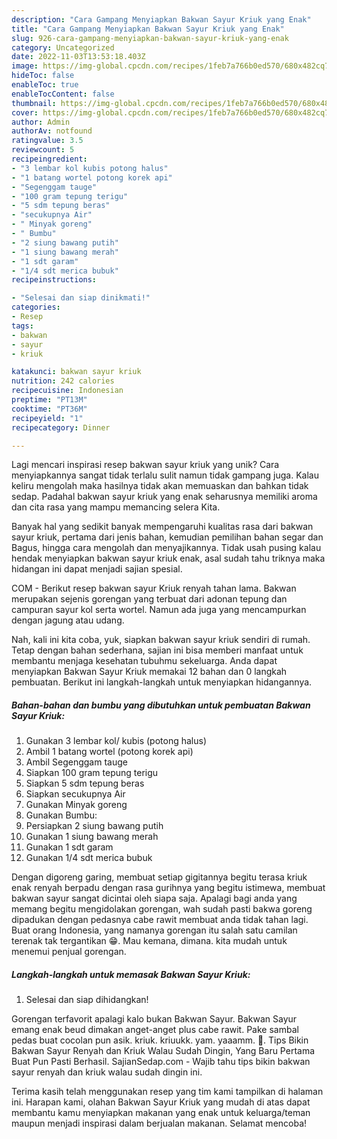 ```yaml
---
description: "Cara Gampang Menyiapkan Bakwan Sayur Kriuk yang Enak"
title: "Cara Gampang Menyiapkan Bakwan Sayur Kriuk yang Enak"
slug: 926-cara-gampang-menyiapkan-bakwan-sayur-kriuk-yang-enak
category: Uncategorized
date: 2022-11-03T13:53:18.403Z
image: https://img-global.cpcdn.com/recipes/1feb7a766b0ed570/680x482cq70/bakwan-sayur-kriuk-foto-resep-utama.jpg
hideToc: false
enableToc: true
enableTocContent: false
thumbnail: https://img-global.cpcdn.com/recipes/1feb7a766b0ed570/680x482cq70/bakwan-sayur-kriuk-foto-resep-utama.jpg
cover: https://img-global.cpcdn.com/recipes/1feb7a766b0ed570/680x482cq70/bakwan-sayur-kriuk-foto-resep-utama.jpg
author: Admin
authorAv: notfound
ratingvalue: 3.5
reviewcount: 5
recipeingredient:
- "3 lembar kol kubis potong halus"
- "1 batang wortel potong korek api"
- "Segenggam tauge"
- "100 gram tepung terigu"
- "5 sdm tepung beras"
- "secukupnya Air"
- " Minyak goreng"
- " Bumbu"
- "2 siung bawang putih"
- "1 siung bawang merah"
- "1 sdt garam"
- "1/4 sdt merica bubuk"
recipeinstructions:

- "Selesai dan siap dinikmati!"
categories:
- Resep
tags:
- bakwan
- sayur
- kriuk

katakunci: bakwan sayur kriuk 
nutrition: 242 calories
recipecuisine: Indonesian
preptime: "PT13M"
cooktime: "PT36M"
recipeyield: "1"
recipecategory: Dinner

---
```





Lagi mencari inspirasi resep bakwan sayur kriuk yang unik? Cara menyiapkannya sangat tidak terlalu sulit namun tidak gampang juga. Kalau keliru mengolah maka hasilnya tidak akan memuaskan dan bahkan tidak sedap. Padahal bakwan sayur kriuk yang enak seharusnya memiliki aroma dan cita rasa yang mampu memancing selera Kita.





Banyak hal yang sedikit banyak mempengaruhi kualitas rasa dari bakwan sayur kriuk, pertama dari jenis bahan, kemudian pemilihan bahan segar dan Bagus, hingga cara mengolah dan menyajikannya. Tidak usah pusing kalau hendak menyiapkan bakwan sayur kriuk enak,      asal sudah tahu triknya maka hidangan ini dapat menjadi sajian spesial.














COM - Berikut resep bakwan sayur Kriuk renyah tahan lama. Bakwan merupakan sejenis gorengan yang terbuat dari adonan tepung dan campuran sayur kol serta wortel. Namun ada juga yang mencampurkan dengan jagung atau udang.






Nah, kali ini kita coba, yuk, siapkan bakwan sayur kriuk sendiri di rumah. Tetap dengan bahan sederhana, sajian ini bisa memberi manfaat untuk membantu menjaga kesehatan tubuhmu sekeluarga. Anda dapat menyiapkan Bakwan Sayur Kriuk memakai 12 bahan dan 0 langkah pembuatan. Berikut ini langkah-langkah untuk menyiapkan hidangannya.

<!--inarticleads1-->

##### Bahan-bahan dan bumbu yang dibutuhkan untuk pembuatan Bakwan Sayur Kriuk:

1. Gunakan 3 lembar kol/ kubis (potong halus)
1. Ambil 1 batang wortel (potong korek api)
1. Ambil Segenggam tauge
1. Siapkan 100 gram tepung terigu
1. Siapkan 5 sdm tepung beras
1. Siapkan secukupnya Air
1. Gunakan  Minyak goreng
1. Gunakan  Bumbu:
1. Persiapkan 2 siung bawang putih
1. Gunakan 1 siung bawang merah
1. Gunakan 1 sdt garam
1. Gunakan 1/4 sdt merica bubuk


Dengan digoreng garing, membuat setiap gigitannya begitu terasa kriuk enak renyah berpadu dengan rasa gurihnya yang begitu istimewa, membuat bakwan sayur sangat dicintai oleh siapa saja. Apalagi bagi anda yang memang begitu mengidolakan gorengan, wah sudah pasti bakwa goreng dipadukan dengan pedasnya cabe rawit membuat anda tidak tahan lagi. Buat orang Indonesia, yang namanya gorengan itu salah satu camilan terenak tak tergantikan 😁. Mau kemana, dimana. kita mudah untuk menemui penjual gorengan. 

<!--inarticleads2-->

##### Langkah-langkah untuk memasak Bakwan Sayur Kriuk:


1. Selesai dan siap dihidangkan!

Gorengan terfavorit apalagi kalo bukan Bakwan Sayur. Bakwan Sayur emang enak beud dimakan anget-anget plus cabe rawit. Pake sambal pedas buat cocolan pun asik. kriuk. kriuukk. yam. yaaamm. 🤤. Tips Bikin Bakwan Sayur Renyah dan Kriuk Walau Sudah Dingin, Yang Baru Pertama Buat Pun Pasti Berhasil. SajianSedap.com - Wajib tahu tips bikin bakwan sayur renyah dan kriuk walau sudah dingin ini. 

Terima kasih telah menggunakan resep yang tim kami tampilkan di halaman ini. Harapan kami, olahan Bakwan Sayur Kriuk yang mudah di atas dapat membantu kamu menyiapkan makanan yang enak untuk keluarga/teman maupun menjadi inspirasi dalam berjualan makanan. Selamat mencoba!
